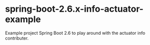 # spring-boot-2.6.x-info-actuator-example
Example project Spring Boot 2.6 to play around with the actuator info contributer.
